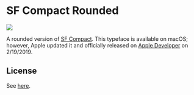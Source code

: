 # SF Compact Rounded

![](https://i.imgur.com/W4rn0dL.png)

A rounded version of [SF Compact](../SF%20Compact). This typeface is available on macOS; however, Apple updated it and officially released on [Apple Developer](https://developer.apple.com/fonts/) on 2/19/2019.

## License
See [here](../README.md#license).
